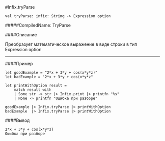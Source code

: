 #Infix.tryParse

	val tryParse: infix: String -> Expression option


#####CompiledName: TryParse


####Описание

Преобразует математическое выражение в виде строки в тип Expression option

----------

####Пример

	let goodExample = "2*x + 3*y + cos(x*y*z)"
	let badExample = "2*x + 3*y + cos(x*y*z"

	let printWithOption result = 
    	match result with
    	| Some str -> str |> Infix.print |> printfn "%s"
    	| None -> printfn "Ошибка при разборе"

	goodExample |> Infix.tryParse |> printWithOption
	badExample  |> Infix.tryParse |> printWithOption

####Вывод

	2*x + 3*y + cos(x*y*z)
	Ошибка при разборе
